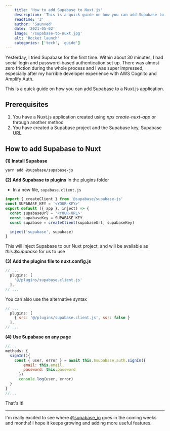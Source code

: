 ```yaml
---
    title: 'How to add Supabase to Nuxt.js'
    description: 'This is a quick guide on how you can add Supabase to a Nuxt.js application.'
    readTime: '3'
    author: 'Saunved'
    date: '2021-05-02'
    image: '/supabase-to-nuxt.jpg'
    alt: 'Rocket launch'
    categories: ['tech', 'guide']
---
```


Yesterday, I tried Supabase for the first time. Within about 30 minutes, I had social login and password-based authentication set up. There was almost zero friction during the whole process and I was super impressed, especially after my horrible developer experience with AWS Cognito and Amplify Auth.

This is a quick guide on how you can add Supabase to a Nuxt.js application.

## Prerequisites
1. You have a Nuxt.js application created using *npx create-nuxt-app* or through another method
2. You have created a Supabase project and the Supabase key, Supabase URL

## How to add Supabase to Nuxt

**(1) Install Supabase**
```sh
yarn add @supabase/supabase-js
```

**(2) Add Supabase to plugins**
In the plugins folder
- In a new file, `supabase.client.js`

```js supabase.client.js
import { createClient } from '@supabase/supabase-js'
const SUPABASE_KEY = '<YOUR-KEY>'
export default ({ app }, inject) => {
  const supabaseUrl = '<YOUR-URL>'
  const supabaseKey = SUPABASE_KEY
  const supabase = createClient(supabaseUrl, supabaseKey)

  inject('supabase', supabase)
}
```
This will inject Supabase to our Nuxt project, and will be available as *this.$supabase* for us to use

**(3) Add the plugins file to nuxt.config.js**

```js nuxt.config.js
// ...
  plugins: [
    '@/plugins/supabase.client.js'
  ],
// ...
```

You can also use the alternative syntax
```js nuxt.config.js
// ...
  plugins: [
    { src: '@/plugins/supabase.client.js', ssr: false }
  ],
// ...
```
**(4) Use Supabase on any page**
```js home.vue
//...
methods: {
  signIn(){
    const { user, error } = await this.$supabase.auth.signIn({
        email: this.email,
        password: this.password
      })
      console.log(user, error)
  }
}
//...
```
That's it!

* * *

I'm really excited to see where [@supabase_io](https://dev.to/supabase_io) goes in the coming weeks and months! I hope it keeps growing and adding more useful features.